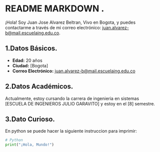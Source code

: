 # README MARKDOWN .

¡Hola! Soy Juan Jose Alvarez Beltran, Vivo en Bogota, y puedes contactarme a través de mi correo electrónico: [juan.alvarez-b@mail.escuelaing.edu.co](mailto:juan.alvarez-b@mail.escuelaing.edu.co).

## 1.Datos Básicos.

- **Edad:** 20 años
- **Ciudad:** [Bogota]
- **Correo Electrónico:** [juan.alvarez-b@mail.escuelaing.edu.co](juan.alvarez-b@mail.escuelaing.edu.co)

## 2.Datos Académicos.

Actualmente, estoy cursando la carrera de ingenieria en sistemas  [ESCUELA DE INGENIEROS JULIO GARAVITO] y estoy en el [8] semestre.

## 3.Dato Curioso.

En python se puede hacer la siguiente instruccion para imprimir:

```python
# Python
print("¡Hola, Mundo!")
